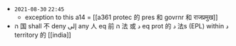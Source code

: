  - `2021-08-30`  `22:45`
	- exception to this a14 = [[a361 protec 的 pres 和 govrnr 和 राजप्रमुख]]
 - ה 国 shall 不 deny إلى any 人 eq 前 ה 法 或 د eq prot 的 د 法s (EPL) within د territory 的 [[india]]